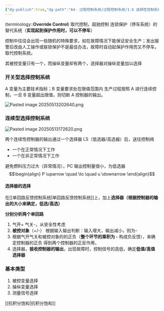 ```yaml
---
{"dg-publish":true,"dg-path":"A4- 过程控制系统/过程控制系统/1.6 选择性控制系统.md","permalink":"/A4- 过程控制系统/过程控制系统/1.6 选择性控制系统/","dgPassFrontmatter":true,"noteIcon":"","created":"2025-04-02T12:19:20.000+08:00","updated":"2025-08-28T21:53:13.835+08:00"}
---
```



(terminology::**Override Control**)   取代控制，超驰控制
连锁保护（停车系统）的替代系统（**实现起到保护作用时，可以不停车**）


控制中往往会出现一些随机的特殊要求，如在故障情况下能保证安全生产；发出报警后改由人工操作或联锁保护不是最佳办法，故障时自动起保护作用而又不停车，取代控制系统。

其被控变量只有一个，而操纵变量却有两个，选择器对操纵变量加以选择

### 开关型选择控制系统
A 变量为主要技术指标；B 变量要求处在限值范围内
生产过程按照 A 进行连续控制，一旦 B 变量超出限值，则切断 A 控制器的输出。

![Pasted image 20250513202640.png](/img/user/Functional%20files/Photo%20Resources/Pasted%20image%2020250513202640.png)

### 连续型选择控制系统
![Pasted image 20250513172620.png](/img/user/Functional%20files/Photo%20Resources/Pasted%20image%2020250513172620.png)

两个连续性控制器的输出通过一个选择器 LS（低选器/高选器）后，送往控制阀
- 一个在正常情况下工作
- 一个在非正常情况下工作

避免燃料压力过大（异常情况），PC 输出控制量很小，为低选器
$$\begin{align}
P \uparrow \quad \to \quad u \downarrow
\end{align}$$


#### 选择器的选择
在[[单回路反馈控制系统\|单回路反馈控制系统]]上，加上**选择器（根据控制器的输出的大小来确定，低选/高选）**

**分别分析两个单回路**
1. 气开+ 气关-，从安全性考虑
2. **被控对象**（+/-）    根据输入输出判断：输入增大，输出减小，则为- 
3. 根据气开气关和被控对象的的正负（**整个环节的乘积为 -**  构成负反馈），来确定控制器的正负
得到两个控制器的正反作用，
4. 选择器，**接收控制器的输出**，出现故障时，控制信号的高低，确定**低值/高值选择器** 

### 基本类型
1. 被控变量选择
2. 操纵变量选择
3. 测量信号选择


[[抗积分饱和\|抗积分饱和]]

